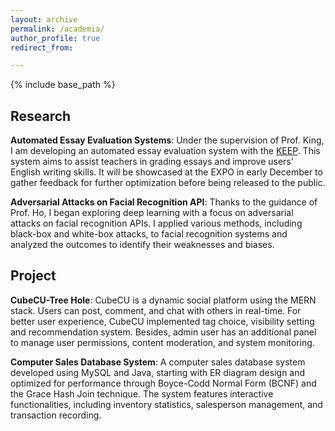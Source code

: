 ```yaml
---
layout: archive
permalink: /academia/
author_profile: true
redirect_from:

---
```


{% include base_path %} 


## Research
**Automated Essay Evaluation Systems**: Under the supervision of Prof. King, I am developing an automated essay evaluation system with the [KEEP](https://keep.edu.hk/). This system aims to assist teachers in grading essays and improve users' English writing skills. It will be showcased at the EXPO in early December to gather feedback for further optimization before being released to the public.

**Adversarial Attacks on Facial Recognition API**: Thanks to the guidance of Prof. Ho, I began exploring deep learning with a focus on adversarial attacks on facial recognition APIs. I applied various methods, including black-box and white-box attacks, to facial recognition systems and analyzed the outcomes to identify their weaknesses and biases.

## Project
**CubeCU-Tree Hole**: CubeCU is a dynamic social platform using the MERN stack. Users can post, comment, and chat with others in real-time. For better user experience, CubeCU implemented tag choice, visibility setting and recommendation system. Besides, admin user has an additional panel to manage user permissions, content moderation, and system monitoring.

**Computer Sales Database System**: A computer sales database system developed using MySQL and Java, starting with ER diagram design and optimized for performance through Boyce-Codd Normal Form (BCNF) and the Grace Hash Join technique. The system features interactive functionalities, including inventory statistics, salesperson management, and transaction recording.
